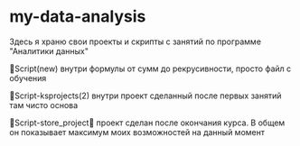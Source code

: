 # my-data-analysis
Здесь я храню свои проекты и скрипты с занятий по программе "Аналитики данных"

👋Script(new) внутри формулы от сумм до рекрусивности, просто файл с обучения

👋Script-ksprojects(2) внутри проект сделанный после первых занятий там чисто основа

👋Script-store_project👋 проект сделан после окончания курса. В общем он показывает максимум моих возможностей на данный момент
